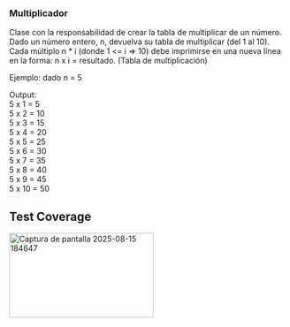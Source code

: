 ### Multiplicador
Clase con la responsabilidad de crear la tabla de multiplicar de un número. Dado un número entero, n, devuelva su tabla de multiplicar (del 1 al 10).
Cada múltiplo n * i (donde 1 <= i => 10) debe imprimirse en una nueva línea en la forma: n x i = resultado. (Tabla de multiplicación)

Ejemplo: dado n = 5

Output:<br>
5 x 1 = 5 <br>
5 x 2 = 10 <br>
5 x 3 = 15 <br>
5 x 4 = 20 <br>
5 x 5 = 25 <br>
5 x 6 = 30 <br>
5 x 7 = 35 <br>
5 x 8 = 40 <br>
5 x 9 = 45 <br>
5 x 10 = 50 <br>

## Test Coverage
<img width="261" height="153" alt="Captura de pantalla 2025-08-15 184647" src="https://github.com/user-attachments/assets/60c488bc-7cce-48d0-9b73-5d14ae788fb7" />
